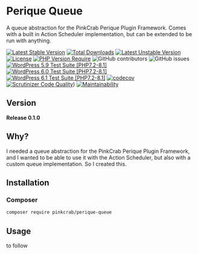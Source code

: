 # Perique Queue
A queue abstraction for the PinkCrab Perique Plugin Framework. Comes with a built in Action Scheduler implementation, but can be extended to be run with anything.


[![Latest Stable Version](http://poser.pugx.org/pinkcrab/pinkcrab/queue/v)](https://packagist.org/packages/pinkcrab/pinkcrab/queue) [![Total Downloads](http://poser.pugx.org/pinkcrab/pinkcrab/queue/downloads)](https://packagist.org/packages/pinkcrab/pinkcrab/queue) [![Latest Unstable Version](http://poser.pugx.org/pinkcrab/pinkcrab/queue/v/unstable)](https://packagist.org/packages/pinkcrab/pinkcrab/queue) [![License](http://poser.pugx.org/pinkcrab/pinkcrab/queue/license)](https://packagist.org/packages/pinkcrab/pinkcrab/queue) [![PHP Version Require](http://poser.pugx.org/pinkcrab/pinkcrab/queue/require/php)](https://packagist.org/packages/pinkcrab/pinkcrab/queue)
![GitHub contributors](https://img.shields.io/github/contributors/Pink-Crab/Perique-Queue?label=Contributors)
![GitHub issues](https://img.shields.io/github/issues-raw/Pink-Crab/Perique-Queue)
[![WordPress 5.9 Test Suite [PHP7.2-8.1]](https://github.com/Pink-Crab/Perique-Queue/actions/workflows/WP_5_9.yaml/badge.svg)](https://github.com/Pink-Crab/Perique-Queue/actions/workflows/WP_5_9.yaml)
[![WordPress 6.0 Test Suite [PHP7.2-8.1]](https://github.com/Pink-Crab/Perique-Queue/actions/workflows/WP_6_0.yaml/badge.svg)](https://github.com/Pink-Crab/Perique-Queue/actions/workflows/WP_6_0.yaml)
[![WordPress 6.1 Test Suite [PHP7.2-8.1]](https://github.com/Pink-Crab/Perique-Queue/actions/workflows/WP_6_1.yaml/badge.svg)](https://github.com/Pink-Crab/Perique-Queue/actions/workflows/WP_6_1.yaml)
[![codecov](https://codecov.io/gh/Pink-Crab/Perique-Queue/branch/master/graph/badge.svg?token=0sWrPDNZMt)](https://codecov.io/gh/Pink-Crab/Perique-Queue)
[![Scrutinizer Code Quality](https://scrutinizer-ci.com/g/Pink-Crab/Perique-Queue/badges/quality-score.png?b=master)](https://scrutinizer-ci.com/g/Pink-Crab/Perique-Queue/?branch=master))
[![Maintainability](https://api.codeclimate.com/v1/badges/6abaf4e934d80a1634b2/maintainability)](https://codeclimate.com/github/Pink-Crab/Perique-Queue/maintainability)





## Version
**Release 0.1.0**

## Why?

I needed a queue abstraction for the PinkCrab Perique Plugin Framework, and I wanted to be able to use it with the Action Scheduler, but also with a custom queue implementation. So I created this.

## Installation

### Composer

```bash
composer require pinkcrab/perique-queue
```

## Usage

to follow
